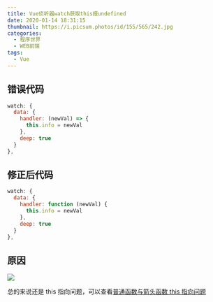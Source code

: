 ```yaml
---
title: Vue侦听器watch获取this报undefined
date: 2020-01-14 18:31:15
thumbnail: https://i.picsum.photos/id/155/565/242.jpg
categories:
  - 程序世界
  - WEB前端
tags:
  - Vue
---
```


## 错误代码

```javascript
watch: {
  data: {
    handler: (newVal) => {
      this.info = newVal
    },
    deep: true
  }
},
```

## 修正后代码

```javascript
watch: {
  data: {
    handler: function (newVal) {
      this.info = newVal
    },
    deep: true
  }
},
```

## 原因

![](https://s2.ax1x.com/2020/01/19/19zSWn.png)

总的来说还是 this 指向问题，可以查看[普通函数与箭头函数 this 指向问题](https://www.cnblogs.com/qdlhj/p/9877881.html)
